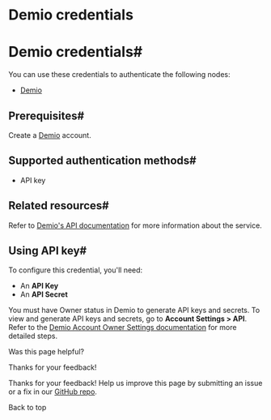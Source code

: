 # Demio credentials

[ ](https://github.com/n8n-io/n8n-docs/edit/main/docs/integrations/builtin/credentials/demio.md "Edit this page")

# Demio credentials#

You can use these credentials to authenticate the following nodes:

  * [Demio](../../app-nodes/n8n-nodes-base.demio/)



## Prerequisites#

Create a [Demio](https://demio.com/) account.

## Supported authentication methods#

  * API key



## Related resources#

Refer to [Demio's API documentation](https://publicdemioapi.docs.apiary.io/#) for more information about the service.

## Using API key#

To configure this credential, you'll need:

  * An **API Key**
  * An **API Secret**



You must have Owner status in Demio to generate API keys and secrets. To view and generate API keys and secrets, go to **Account Settings > API**. Refer to the [Demio Account Owner Settings documentation](https://help.demio.com/en/articles/6456716-account-owner-settings) for more detailed steps.

Was this page helpful? 

Thanks for your feedback! 

Thanks for your feedback! Help us improve this page by submitting an issue or a fix in our [GitHub repo](https://github.com/n8n-io/n8n-docs). 

Back to top 
